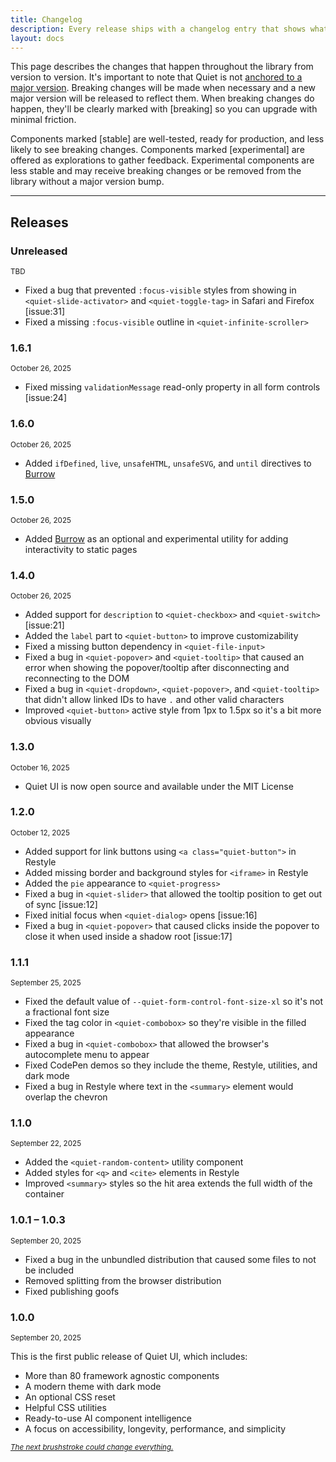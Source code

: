 ```yaml
---
title: Changelog
description: Every release ships with a changelog entry that shows what's new.
layout: docs
---
```


This page describes the changes that happen throughout the library from version to version. It's important to note that Quiet is not [anchored to a major version](https://www.abeautifulsite.net/posts/anchoring-software-to-major-versions/). Breaking changes will be made when necessary and a new major version will be released to reflect them. When breaking changes do happen, they'll be clearly marked with [breaking] so you can upgrade with minimal friction. 

Components marked [stable] are well-tested, ready for production, and less likely to see breaking changes. Components marked [experimental] are offered as explorations to gather feedback. Experimental components are less stable and may receive breaking changes or be removed from the library without a major version bump.

---

## Releases

### Unreleased

<small>TBD</small>

- Fixed a bug that prevented `:focus-visible` styles from showing in `<quiet-slide-activator>` and `<quiet-toggle-tag>` in Safari and Firefox [issue:31]
- Fixed a missing `:focus-visible` outline in `<quiet-infinite-scroller>`

### 1.6.1

<small>October 26, 2025</small>

- Fixed missing `validationMessage` read-only property in all form controls [issue:24]

### 1.6.0

<small>October 26, 2025</small>

- Added `ifDefined`, `live`, `unsafeHTML`, `unsafeSVG`, and `until` directives to [Burrow](/docs/burrow)

### 1.5.0

<small>October 26, 2025</small>

- Added [Burrow](/docs/burrow) as an optional and experimental utility for adding interactivity to static pages

### 1.4.0

<small>October 26, 2025</small>

- Added support for `description` to `<quiet-checkbox>` and `<quiet-switch>` [issue:21]
- Added the `label` part to `<quiet-button>` to improve customizability
- Fixed a missing button dependency in `<quiet-file-input>`
- Fixed a bug in `<quiet-popover>` and `<quiet-tooltip>` that caused an error when showing the popover/tooltip after disconnecting and reconnecting to the DOM
- Fixed a bug in `<quiet-dropdown>`, `<quiet-popover>`, and `<quiet-tooltip>` that didn't allow linked IDs to have `.` and other valid characters
- Improved `<quiet-button>` active style from 1px to 1.5px so it's a bit more obvious visually

### 1.3.0

<small>October 16, 2025</small>

- Quiet UI is now open source and available under the MIT License

### 1.2.0

<small>October 12, 2025</small>

- Added support for link buttons using `<a class="quiet-button">` in Restyle
- Added missing border and background styles for `<iframe>` in Restyle
- Added the `pie` appearance to `<quiet-progress>`
- Fixed a bug in `<quiet-slider>` that allowed the tooltip position to get out of sync [issue:12]
- Fixed initial focus when `<quiet-dialog>` opens [issue:16]
- Fixed a bug in `<quiet-popover>` that caused clicks inside the popover to close it when used inside a shadow root [issue:17]

### 1.1.1

<small>September 25, 2025</small>

- Fixed the default value of `--quiet-form-control-font-size-xl` so it's not a fractional font size
- Fixed the tag color in `<quiet-combobox>` so they're visible in the filled appearance
- Fixed a bug in `<quiet-combobox>` that allowed the browser's autocomplete menu to appear
- Fixed CodePen demos so they include the theme, Restyle, utilities, and dark mode
- Fixed a bug in Restyle where text in the `<summary>` element would overlap the chevron

### 1.1.0

<small>September 22, 2025</small>

- Added the `<quiet-random-content>` utility component
- Added styles for `<q>` and `<cite>` elements in Restyle
- Improved `<summary>` styles so the hit area extends the full width of the container

### 1.0.1 – 1.0.3

<small>September 20, 2025</small>

- Fixed a bug in the unbundled distribution that caused some files to not be included
- Removed splitting from the browser distribution
- Fixed publishing goofs

### 1.0.0

<small>September 20, 2025</small>

This is the first public release of Quiet UI, which includes:

- More than 80 framework agnostic components
- A modern theme with dark mode
- An optional CSS reset
- Helpful CSS utilities
- Ready-to-use AI component intelligence
- A focus on accessibility, longevity, performance, and simplicity

<small><em><a href="https://x.com/pants/status/1912832380794003928">The next brushstroke could change everything.</a></em></small>

<style>
  #content h3 + p:has(small) {
    margin-block-start: -0.5rem;
    margin-block-end: 1rem;
  }
</style>